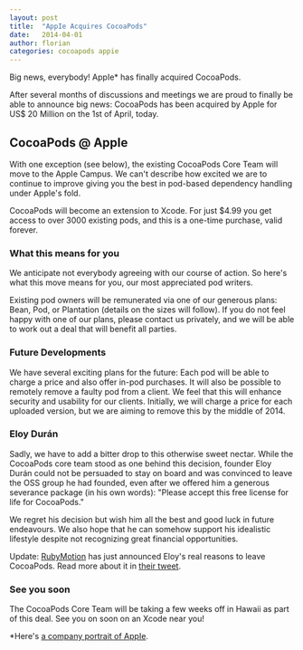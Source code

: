```yaml
---
layout: post
title:  "AppIe Acquires CocoaPods"
date:   2014-04-01
author: florian
categories: cocoapods appie
---
```


Big news, everybody! AppIe* has finally acquired CocoaPods.

<!-- more -->

After several months of discussions and meetings we are proud to finally be able to announce big news:
CocoaPods has been acquired by AppIe for US$ 20 Million on the 1st of April, today.

## CocoaPods @ AppIe

With one exception (see below), the existing CocoaPods Core Team will move to the AppIe Campus.
We can't describe how excited we are to continue to improve giving you the best in pod-based dependency handling under AppIe's fold.

CocoaPods will become an extension to Xcode.
For just $4.99 you get access to over 3000 existing pods, and this is a one-time purchase, valid forever.

### What this means for you

We anticipate not everybody agreeing with our course of action.
So here's what this move means for you, our most appreciated pod writers.

Existing pod owners will be remunerated via one of our generous plans: Bean, Pod, or Plantation (details on the sizes will follow).
If you do not feel happy with one of our plans, please contact us privately, and we will be able to work out a deal that will benefit all parties.

### Future Developments

We have several exciting plans for the future:
Each pod will be able to charge a price and also offer in-pod purchases.
It will also be possible to remotely remove a faulty pod from a client.
We feel that this will enhance security and usability for our clients.
Initially, we will charge a price for each uploaded version, but we are aiming to remove this by the middle of 2014.

### Eloy Durán

Sadly, we have to add a bitter drop to this otherwise sweet nectar.
While the CocoaPods core team stood as one behind this decision, founder Eloy Durán could not be persuaded to stay on board and was convinced to leave the OSS group he had founded, even after we offered him a generous severance package (in his own words): "Please accept this free license for life for CocoaPods."

We regret his decision but wish him all the best and good luck in future endeavours.
We also hope that he can somehow support his idealistic lifestyle despite not recognizing great financial opportunities.

Update: [RubyMotion](http://www.rubymotion.com/) has just announced Eloy's real reasons to leave CocoaPods. Read more about it in [their tweet](https://twitter.com/RubyMotion/status/450955155551555584).

### See you soon

The CocoaPods Core Team will be taking a few weeks off in Hawaii as part of this deal.
See you on soon on an Xcode near you!

*Here's [a company portrait of AppIe](https://twitter.com/AppieDuran/status/450975104395390976/photo/1).